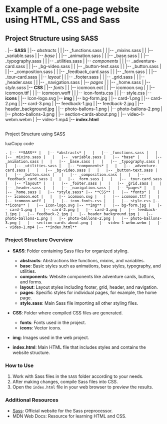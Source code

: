 # Example of a one-page website using HTML, CSS and Sass

## Project Structure using SASS
.
|-- **SASS**
|   |-- *abstracts*
|   |   |-- _functions.sass
|   |   |-- _mixins.sass
|   |   |-- _variable.sass
|   |-- *base*
|   |   |-- _animation.sass
|   |   |-- _base.sass
|   |   |-- _typography.sass
|   |   |-- _utilities.sass
|   |-- *components*
|   |   |-- _adventure-card.sass
|   |   |-- _bg-video.sass
|   |   |-- _button-text.sass
|   |   |-- _button.sass
|   |   |-- _composition.sass
|   |   |-- _feedback_card.sass
|   |   |-- _form.sass
|   |   |-- _tour-card.sass
|   |-- *layout*
|   |   |-- _footer.sass
|   |   |-- _grid.sass
|   |   |-- _header.sass
|   |   |-- _navigation.sass
|   |-- *pages*
|   |   |-- _home.sass
|   |-- *style.sass*
|-- **CSS**
|   |-- *fonts*
|   |   |-- icomoon.eot
|   |   |-- icomoon.svg
|   |   |-- icomoon.ttf
|   |   |-- icomoon.woff
|   |   |-- icon-fonts.css
|   |   |-- style.css
|-- **icons**
|   |-- Icon-logo.svg
|-- **img**
|   |-- bg-form.jpg
|   |-- card-1.png
|   |-- card-2.png
|   |-- card-3.png
|   |-- feedback-1.jpg
|   |-- feedback-2.jpg
|   |-- header_background.jpg
|   |-- photo-ballons-1.png
|   |-- photo-ballons-2.png
|   |-- photo-ballons-3.png
|   |-- section-cards-about.png
|   |-- video-1-webm.webm
|   |-- video-1.mp4
|-- **index.html**



##   
Project Structure using SASS

luaCopy code

`.
|-- **SASS**
|   |-- *abstracts*
|   |   |-- _functions.sass
|   |   |-- _mixins.sass
|   |   |-- _variable.sass
|   |-- *base*
|   |   |-- _animation.sass
|   |   |-- _base.sass
|   |   |-- _typography.sass
|   |   |-- _utilities.sass
|   |-- *components*
|   |   |-- _adventure-card.sass
|   |   |-- _bg-video.sass
|   |   |-- _button-text.sass
|   |   |-- _button.sass
|   |   |-- _composition.sass
|   |   |-- _feedback_card.sass
|   |   |-- _form.sass
|   |   |-- _tour-card.sass
|   |-- *layout*
|   |   |-- _footer.sass
|   |   |-- _grid.sass
|   |   |-- _header.sass
|   |   |-- _navigation.sass
|   |-- *pages*
|   |   |-- _home.sass
|   |-- *style.sass*
|-- **CSS**
|   |-- *fonts*
|   |   |-- icomoon.eot
|   |   |-- icomoon.svg
|   |   |-- icomoon.ttf
|   |   |-- icomoon.woff
|   |   |-- icon-fonts.css
|   |   |-- style.css
|-- **icons**
|   |-- Icon-logo.svg
|-- **img**
|   |-- bg-form.jpg
|   |-- card-1.png
|   |-- card-2.png
|   |-- card-3.png
|   |-- feedback-1.jpg
|   |-- feedback-2.jpg
|   |-- header_background.jpg
|   |-- photo-ballons-1.png
|   |-- photo-ballons-2.png
|   |-- photo-ballons-3.png
|   |-- section-cards-about.png
|   |-- video-1-webm.webm
|   |-- video-1.mp4
|-- **index.html**` 

### Project Structure Overview

-   **SASS**: Folder containing Sass files for organized styling.
    
    -   **abstracts**: Abstractions like functions, mixins, and variables.
    -   **base**: Basic styles such as animations, base styles, typography, and utilities.
    -   **components**: Website components like adventure cards, buttons, and forms.
    -   **layout**: Layout styles including footer, grid, header, and navigation.
    -   **pages**: Specific styles for individual pages, for example, the home page.
    -   **style.sass**: Main Sass file importing all other styling files.
-   **CSS**: Folder where compiled CSS files are generated.
    
    -   **fonts**: Fonts used in the project.
    -   **icons**: Vector icons.
-   **img**: Images used in the web project.
    
-   **index.html**: Main HTML file that includes styles and contains the website structure.

### How to Use

1.  Work with Sass files in the `SASS` folder according to your needs.
2.  After making changes, compile Sass files into CSS.
3.  Open the `index.html` file in your web browser to preview the results.

### Additional Resources

-   [Sass](https://sass-lang.com/): Official website for the Sass preprocessor.
-   MDN Web Docs: Resource for learning HTML and CSS.
